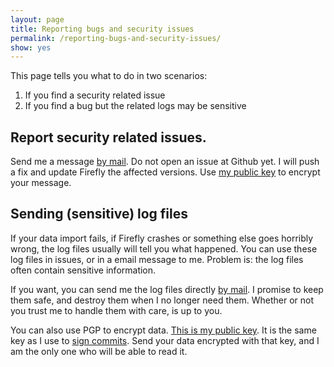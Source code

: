 ```yaml
---
layout: page
title: Reporting bugs and security issues
permalink: /reporting-bugs-and-security-issues/
show: yes
---
```


This page tells you what to do in two scenarios:

1. If you find a security related issue 
2. If you find a bug but the related logs may be sensitive

## Report security related issues.

Send me a message [by mail](mailto:thegrumpydictator@gmail.com). Do not open an issue at Github yet. I will push a fix and update Firefly the affected versions. Use [my public key](http://pool.sks-keyservers.net/pks/lookup?op=vindex&fingerprint=on&search=0xC16961E655E74B5E) to encrypt your message.
 
## Sending (sensitive) log files

If your data import fails, if Firefly crashes or something else goes horribly wrong, the log files usually will tell you what happened. You can use these log files in issues, or in a email message to me. Problem is: the log files often contain sensitive information.

If you want, you can send me the log files directly [by mail](mailto:thegrumpydictator@gmail.com). I promise to keep them safe, and destroy them when I no longer need them. Whether or not you trust me to handle them with care, is up to you.

You can also use PGP to encrypt data. [This is my public key](http://pool.sks-keyservers.net/pks/lookup?op=vindex&fingerprint=on&search=0xC16961E655E74B5E). It is the same key as I use to [sign commits](https://github.com/firefly-iii/firefly-iii/commit/186b704509deaa17257ddd6956f579db2bb37d67). Send your data encrypted with that key, and I am the only one who will be able to read it.

